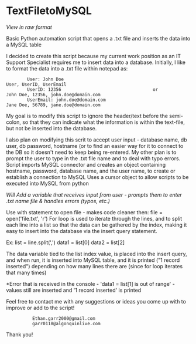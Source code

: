 # TextFiletoMySQL


*View in raw format*


Basic Python automation script that opens a .txt file and inserts the data into a MySQL table

I decided to create this script because my current work position as an IT Support Specialist requires me to insert data into a database. Initially, I like to format the data into a .txt file within notepad as: 


            User: John Doe                                                                User, UserID, UserEmail
            UserID: 12356                                   or                           John Doe, 12356, john.doe@domain.com
            UserEmail: john.doe@domain.com                                               Jane Doe, 56789, jane.doe@domain.com 
            
            
            
My goal is to modify this script to ignore the header/text before the semi-colon, so that they can indicate what the information is within the text-file, but not be inserted into the database.

I also plan on modifying this scrit to accept user input - database name, db user, db password, hostname (or to find an easier way for it to connect to the DB so it doesn't need to keep being re-entered. My other plan is to prompt the user to type in the .txt file name and to deal with typo errors. 
Script imports MySQL connector and creates an object containing hostname, password, database name, and the user name, to create or establish a connection to MySQL
Uses a cursor object to allow scripts to be executed into MySQL from python

*Will Add a variable that receives input from user - prompts them to enter .txt name file & handles errors (typos, etc.)*

Use with statement to open file - makes code cleaner then: file = open('file.txt', 'r') 
For loop is used to iterate through the lines, and to split each line into a list so that the data can be gathered by the index, making it easy to insert into the database via the insert query statement. 


  Ex: list = line.split(',') 
      data1 = list[0]
      data2 = list[2]


The data variable tied to the list index value, is placed into the insert query, and when run, it is inserted into MySQL table, and it is printed ("1 record inserted") depending on how many lines there are (since for loop iterates that many times)

*Error that is received in the console - 'data1 = list[1] is out of range' - values still are inserted and '1 record inserted' is printed

Feel free to contact me with any suggestions or ideas you come up with to improve or add to the script!


              Ethan.garr2000@gmail.com  
              garr0118@algonquinlive.com
              
              
Thank you!
      
      
 

